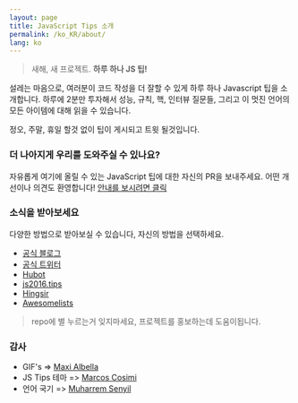 ```yaml
---
layout: page
title: JavaScript Tips 소개
permalink: /ko_KR/about/
lang: ko
---
```


> 새해, 새 프로젝트. **하루 하나 JS 팁!**

설레는 마음으로, 여러분이 코드 작성을 더 잘할 수 있게 하루 하나 Javascript 팁을 소개합니다. 하루에 2분만 투자해서 성능, 규칙, 핵, 인터뷰 질문들, 그리고 이 멋진 언어의 모든 아이템에 대해 읽을 수 있습니다.

정오, 주말, 휴일 할것 없이 팁이 게시되고 트윗 될것입니다.

### 더 나아지게 우리를 도와주실 수 있나요?

자유롭게 여기에 올릴 수 있는 JavaScript 팁에 대한 자신의 PR을 보내주세요. 어떤 개선이나 의견도 환영합니다!
[안내를 보시려면 클릭](https://github.com/loverajoel/jstips/blob/master/CONTRIBUTING.md)

### 소식을 받아보세요

다양한 방법으로 받아보실 수 있습니다, 자신의 방법을 선택하세요.

- [공식 블로그](http://www.jstips.co)
- [공식 트위터](https://twitter.com/tips_js)
- [Hubot](https://github.com/dggriffin/hubot-jstips)
- [js2016.tips](http://js2016.tips/)
- [Hingsir](http://hingsir.com/jstips-site/dist/tips/)
- [Awesomelists](https://awesomelists.top/#/repos/loverajoel/jstips)

> repo에 별 누르는거 잊지마세요, 프로젝트를 홍보하는데 도움이됩니다.

### 감사

- GIF's => [Maxi Albella](https://dribbble.com/maxialbella)
- JS Tips 테마 => [Marcos Cosimi](https://github.com/markoscc)
- 언어 국기 => [Muharrem Senyil](https://dribbble.com/shots/1211759-Free-195-Flat-Flags)